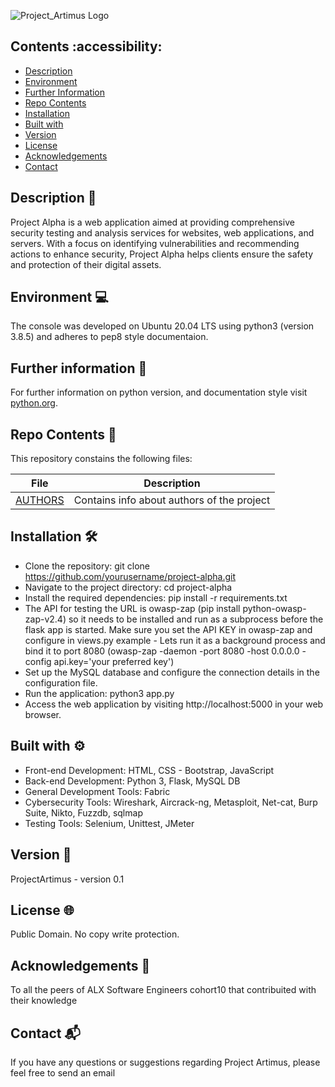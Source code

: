 ![Project_Artimus Logo](./webflask/static/images/projectartimuslogo.png)

## Contents :accessibility:

- [Description](#Description)
- [Environment](#Environment)
- [Further Information](#Furtherinformation)
- [Repo Contents](#FileContents)
- [Installation](#Installation)
- [Built with](#Built-with)
- [Version](#Version)
- [License](#License)
- [Acknowledgements](#Acknowledgements)
- [Contact](#Contact)

## Description 📄
Project Alpha is a web application aimed at providing comprehensive security testing and analysis services for websites, web applications, and servers. With a focus on identifying vulnerabilities and recommending actions to enhance security, Project Alpha helps clients ensure the safety and protection of their digital assets.

## Environment 💻
The console was developed on Ubuntu 20.04 LTS using python3 (version 3.8.5) and adheres to pep8 style documentaion.

## Further information 📑
For further information on python version, and documentation style visit [python.org](https://www.python.org/).

## Repo Contents 📂
This repository constains the following files:

|   **File**   |   **Description**   |
| -------------- | --------------------- |
|[AUTHORS](./AUTHORS) | Contains info about authors of the project |


## Installation 🛠️
- Clone the repository: git clone https://github.com/yourusername/project-alpha.git
- Navigate to the project directory: cd project-alpha
- Install the required dependencies: pip install -r requirements.txt
- The API for testing the URL is owasp-zap (pip install python-owasp-zap-v2.4) so it needs to be installed and run as a subprocess before the flask app is started.
Make sure you set the API KEY in owasp-zap and configure in views.py
example - Lets run it as a background process and bind it to port 8080 (owasp-zap -daemon -port 8080 -host 0.0.0.0 -config api.key='your preferred key')
- Set up the MySQL database and configure the connection details in the configuration file.
- Run the application: python3 app.py
- Access the web application by visiting http://localhost:5000 in your web browser.


## Built with ⚙️
* Front-end Development: HTML, CSS - Bootstrap, JavaScript
* Back-end Development: Python 3, Flask, MySQL DB
* General Development Tools: Fabric
* Cybersecurity Tools: Wireshark, Aircrack-ng, Metasploit, Net-cat, Burp Suite, Nikto, Fuzzdb, sqlmap
* Testing Tools: Selenium, Unittest, JMeter

## Version 📌
ProjectArtimus - version 0.1

## License 🌐
Public Domain. No copy write protection.

## Acknowledgements 🙌
To all the peers of ALX Software Engineers cohort10 that contribuited with their knowledge

## Contact 📬
If you have any questions or suggestions regarding Project Artimus, please feel free to send an email
